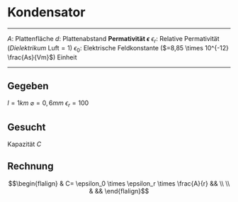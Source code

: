 # Kondensator
___
$A$: Plattenfläche
$d$: Plattenabstand
**Permativität $\epsilon$**
$\epsilon_r$: Relative Permativität (*Dielektrikum* Luft$=1$)
$\epsilon_0$: Elektrische Feldkonstante ($=8,85 \times 10^{-12} \frac{As}{Vm}$)
Einheit
___
## Gegeben
$l=1km$
$\varnothing=0,6mm$
$\epsilon_r=100$
## Gesucht
Kapazität $C$
## Rechnung
$$\begin{flalign}
& C= \epsilon_0 \times \epsilon_r \times \frac{A}{r} &&
\\ \\
&  &&
\end{flalign}$$
